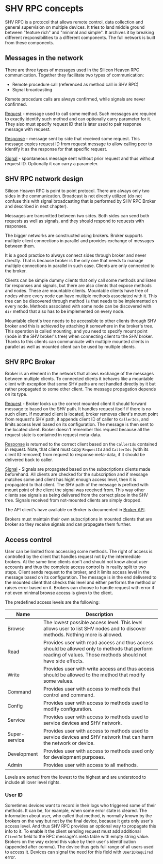 # SHV RPC concepts

SHV RPC is a protocol that allows remote control, data collection and general
supervision on multiple devices. It tries to land middle ground between "feature
rich" and "minimal and simple". It archives it by breaking different
responsibilities to a different components. The full network is built from these
components.

## Messages in the network

There are three types of messages used in the Silicon Heaven RPC communication.
Together they facilitate two types of communication:

* Remote procedure call (referenced as method call in SHV RPC)
* Signal broadcasting

Remote procedure calls are always confirmed, while signals are never confirmed.

[Request](rpcmessage.md#rpcrequest) - message used to call some method. Such
messages are required to exactly identify such method and can optionally carry
parameter for it. They also must specify request ID that is later used to pair
response message with request.

[Response](rpcmessage.md#rpcresponse) - message sent by side that received
some request. This message copies request ID from request message to allow
calling peer to identify it as the response for that specific request.

[Signal](rpcmessage.md#rpcsignal) - spontaneous message sent without prior
request and thus without request ID. Optionally it can carry a parameter.

## SHV RPC network design

Silicon Heaven RPC is point to point protocol. There are always only two sides
in the communication. Broadcast is not directly utilized (do not confuse this
with signal broadcasting that is performed by SHV RPC Broker and described in
next chapter).

Messages are transmitted between two sides. Both sides can send both requests as
well as signals, and they should respond to requests with responses.

The bigger networks are constructed using brokers. Broker supports multiple
client connections in parallel and provides exchange of messages between them.

It is a good practice to always connect sides through broker and never directly.
That is because broker is the only one that needs to manage multiple connections
in parallel in such case. Clients are only connected to the broker.

Clients can be simple dummy clients that only call some methods and listen for
responses and signals, but there are also clients that expose methods and nodes.
These are mountable clients. Mountable clients have tree of nodes where every
node can have multiple methods associated with it. This tree can be discovered
through method `ls` that needs to be implemented on every node. Methods
associated with some node can be discovered with `dir` method that also has to
be implemented on every node.

Mountable client's tree needs to be accessible to other clients through SHV
broker and this is achieved by attaching it somewhere in the broker's tree. This
operation is called mounting, and you need to specify mount point (node in the
SHV broker's tree) when connecting client to the SHV broker. Thanks to this
clients can communicate with multiple mounted clients in parallel as well as
mounted client can be used by multiple clients.


## SHV RPC Broker

Broker is an element in the network that allows exchange of the messages between
multiple clients. To connected clients it behaves like a mountable client with
exception that some SHV paths are not handled directly by it but rather
propagated to some other client. The message propagation depends on its type.

[Request](rpcmessage.md#rpcrequest) - Broker looks up the correct mounted client
it should forward message to based on the SHV path. It handles request itself if
there is no such client. If mounted client is located, broker removes client's
mount point from request's SHV path, it appends client ID of caller to
`CallerIds`, and limits access level based on its configuration. The message is
then sent to the located client. Broker doesn't remember this request because
all the request state is contained in request meta-data.

[Response](rpcmessage.md#rpcresponse) is returned to the correct client based on
the `CallerIds` contained in request. Note, that client must copy `RequestId`
and `CallerIds` (with its client ID removed) from request to response meta-data,
if it should be delivered back to caller.

[Signal](rpcmessage.md#rpcsignal) - Signals are propagated based on the
subscriptions clients made beforehand. All clients are checked for the
subscription and if message matches some and client has hight enough access
level, then it is propagated to that client. The SHV path of the message is
prefixed with mount point of the client the signal was received from. This way
other clients see signals as being delivered from the correct place in the SHV
tree. Signals received from not-mounted clients are simply dropped.

The API client's have available on Broker is documented in [Broker
API](./rpcmethods/broker.md).

Brokers must maintain their own subscriptions in mounted clients that are broker
so they receive signals and can propagate them further.


## Access control

User can be limited from accessing some methods. The right of access is
controlled by the client that handles request not by the intermediate brokers.
At the same time clients don't and should not know about user accounts and thus
the complete access control is in reality split to two steps. Client sends
request to the broker, and it limits access level in the message based on
its configuration. The message is in the end delivered to the mounted client
that checks this level and either performs the method or raises error based on
it. Brokers can choose to handle request with error if not even minimal browse
access is given to the client.

The predefined access levels are the following:

| Name          | Description                                                                                                                                                  |
|---------------|--------------------------------------------------------------------------------------------------------------------------------------------------------------|
| Browse        | The lowest possible access level. This level allows user to list SHV nodes and to discover methods. Nothing more is allowed.                                 |
| Read          | Provides user with read access and thus access should be allowed only to methods that perform reading of values. Those methods should not have side effects. |
| Write         | Provides user with write access and thus access should be allowed to the method that modify some values.                                                     |
| Command       | Provides user with access to methods that control and command.                                                                                               |
| Config        | Provides user with access to methods used to modify configuration.                                                                                           |
| Service       | Provides user with access to methods used to service devices and SHV network.                                                                                |
| Super-service | Provides user with access to methods used to service devices and SHV network that can harm the network or device.                                            |
| Development   | Provides user with access to methods used only for development purposes.                                                                                     |
| Admin         | Provides user with access to all methods.                                                                                                                    |

Levels are sorted from the lowest to the highest and are understood to include
all lover level rights.

### User ID

Sometimes devices want to record in their logs who triggered some of their
methods. It can be, for example, when some error state is cleared. The
information about user, who called that method, is normally known by the brokers
on the way but not by the final device, because it gets only user's access
level. And thus SHV RPC provides an optional way to propagate this info to it.
To enable it the client sending request must add additional `ClientId` field to
the RPC message's meta table with empty string value. Brokers on the way extend
this value by their user's identification (appended after comma). The device
thus gets full range of all users used to access it. Devices can signal the need
for this field with `UserIDRequired` error.
